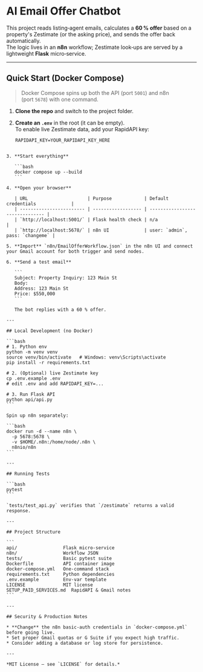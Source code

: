 # AI Email Offer Chatbot

This project reads listing‑agent emails, calculates a **60 % offer** based on a property's Zestimate (or the asking price), and sends the offer back automatically.  
The logic lives in an **n8n** workflow; Zestimate look‑ups are served by a lightweight **Flask** micro‑service.

---

## Quick Start (Docker Compose)

> Docker Compose spins up both the API (port `5001`) and n8n (port `5678`) with one command.

1. **Clone the repo** and switch to the project folder.

2. **Create an `.env`** in the root (it can be empty).  
   To enable live Zestimate data, add your RapidAPI key:
   ```env
   RAPIDAPI_KEY=YOUR_RAPIDAPI_KEY_HERE
````

3. **Start everything**

   ```bash
   docker compose up --build
   ```

4. **Open your browser**

   | URL                      | Purpose            | Default credentials             |
   | ------------------------ | ------------------ | ------------------------------- |
   | `http://localhost:5001/` | Flask health check | n/a                             |
   | `http://localhost:5678/` | n8n UI             | user: `admin`, pass: `changeme` |

5. **Import** `n8n/EmailOfferWorkflow.json` in the n8n UI and connect your Gmail account for both trigger and send nodes.

6. **Send a test email**

   ```
   Subject: Property Inquiry: 123 Main St
   Body:
   Address: 123 Main St
   Price: $550,000
   ```

   The bot replies with a 60 % offer.

---

## Local Development (no Docker)

```bash
# 1. Python env
python -m venv venv
source venv/bin/activate   # Windows: venv\Scripts\activate
pip install -r requirements.txt

# 2. (Optional) live Zestimate key
cp .env.example .env
# edit .env and add RAPIDAPI_KEY=...

# 3. Run Flask API
python api/api.py
```

Spin up n8n separately:

```bash
docker run -d --name n8n \
  -p 5678:5678 \
  -v $HOME/.n8n:/home/node/.n8n \
  n8nio/n8n
```

---

## Running Tests

```bash
pytest
```

`tests/test_api.py` verifies that `/zestimate` returns a valid response.

---

## Project Structure

```
api/                 Flask micro‑service
n8n/                 Workflow JSON
tests/               Basic pytest suite
Dockerfile           API container image
docker-compose.yml   One‑command stack
requirements.txt     Python dependencies
.env.example         Env‑var template
LICENSE              MIT license
SETUP_PAID_SERVICES.md  RapidAPI & Gmail notes
```

---

## Security & Production Notes

* **Change** the n8n basic‑auth credentials in `docker-compose.yml` before going live.
* Set proper Gmail quotas or G Suite if you expect high traffic.
* Consider adding a database or log store for persistence.

---

*MIT License – see `LICENSE` for details.*